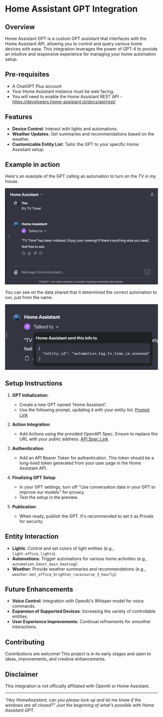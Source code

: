 # Home Assistant GPT Integration

## Overview
Home Assistant GPT is a custom GPT assistant that interfaces with the Home Assistant API, allowing you to control and query various home devices with ease. This integration leverages the power of GPT-4 to provide an intuitive and responsive experience for managing your home automation setup.

## Pre-requisites

- A ChatGPT Plus account
- Your Home Assistant instance must be web facing.
- You will need to enable the Home Assistant REST API - https://developers.home-assistant.io/docs/api/rest/

## Features
- **Device Control**: Interact with lights and automations.
- **Weather Updates**: Get summaries and recommendations based on the weather.
- **Customizable Entity List**: Tailor the GPT to your specific Home Assistant setup.

## Example in action

Here's an example of the GPT calling an automation to turn on the TV in my house.

![TV Time](tvtime.png)

You can see on the data shared that it determined the correct automation to run, just from the name.

![Data sent](servicecall.png)


## Setup Instructions

1. **GPT Initialization**:
   - Create a new GPT named 'Home Assistant'.
   - Use the following prompt, updating it with your entity list: [Prompt Link](https://raw.githubusercontent.com/BobbyHirst/HomeAssistantGPT/main/Prompt.txt)

2. **Action Integration**:
   - Add Actions using the provided OpenAPI Spec. Ensure to replace the URL with your public address: [API Spec Link](https://raw.githubusercontent.com/BobbyHirst/HomeAssistantGPT/main/ActionSpec.json)

3. **Authentication**:
   - Add an API Bearer Token for authentication. This token should be a long-lived token generated from your user page in the Home Assistant API.

4. **Finalizing GPT Setup**:
   - In your GPT settings, turn off "Use conversation data in your GPT to improve our models" for privacy.
   - Test the setup in the preview.

5. **Publication**:
   - When ready, publish the GPT. It's recommended to set it as Private for security.

## Entity Interaction

- **Lights**: Control and set colors of light entities (e.g., `light.office_lights`).
- **Automations**: Trigger automations for various home activities (e.g., `automation.boost_main_heating`).
- **Weather**: Provide weather summaries and recommendations (e.g., `weather.met_office_brighton_racecourse_3_hourly`).

## Future Enhancements
- **Voice Control**: Integration with OpenAI's Whisper model for voice commands.
- **Expansion of Supported Devices**: Increasing the variety of controllable entities.
- **User Experience Improvements**: Continual refinements for smoother interactions.

## Contributing
Contributions are welcome! This project is in its early stages and open to ideas, improvements, and creative enhancements.

## Disclaimer
This integration is not officially affiliated with OpenAI or Home Assistant.

---

_“Hey HomeAssistant, can you please lock up and let me know if the windows are all closed?” Just the beginning of what's possible with Home Assistant GPT._

